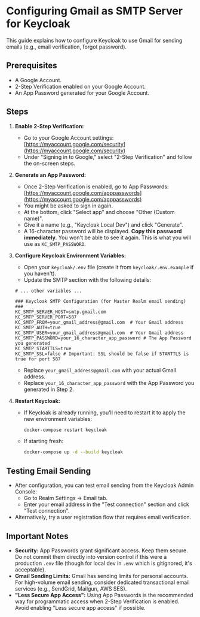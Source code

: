 # Configuring Gmail as SMTP Server for Keycloak

This guide explains how to configure Keycloak to use Gmail for sending emails (e.g., email verification, forgot password).

## Prerequisites

- A Google Account.
- 2-Step Verification enabled on your Google Account.
- An App Password generated for your Google Account.

## Steps

1.  **Enable 2-Step Verification:**
    - Go to your Google Account settings: [https://myaccount.google.com/security](https://myaccount.google.com/security)
    - Under "Signing in to Google," select "2-Step Verification" and follow the on-screen steps.

2.  **Generate an App Password:**
    - Once 2-Step Verification is enabled, go to App Passwords: [https://myaccount.google.com/apppasswords](https://myaccount.google.com/apppasswords)
    - You might be asked to sign in again.
    - At the bottom, click "Select app" and choose "Other (Custom name)".
    - Give it a name (e.g., "Keycloak Local Dev") and click "Generate".
    - A 16-character password will be displayed. **Copy this password immediately.** You won't be able to see it again. This is what you will use as `KC_SMTP_PASSWORD`.

3.  **Configure Keycloak Environment Variables:**
    - Open your `keycloak/.env` file (create it from `keycloak/.env.example` if you haven't).
    - Update the SMTP section with the following details:

    ```env
    # ... other variables ...

    ### Keycloak SMTP Configuration (for Master Realm email sending) ###
    KC_SMTP_SERVER_HOST=smtp.gmail.com
    KC_SMTP_SERVER_PORT=587
    KC_SMTP_FROM=your_gmail_address@gmail.com  # Your Gmail address
    KC_SMTP_AUTH=true
    KC_SMTP_USER=your_gmail_address@gmail.com  # Your Gmail address
    KC_SMTP_PASSWORD=your_16_character_app_password # The App Password you generated
    KC_SMTP_STARTTLS=true
    KC_SMTP_SSL=false # Important: SSL should be false if STARTTLS is true for port 587
    ```

    - Replace `your_gmail_address@gmail.com` with your actual Gmail address.
    - Replace `your_16_character_app_password` with the App Password you generated in Step 2.

4.  **Restart Keycloak:**
    - If Keycloak is already running, you'll need to restart it to apply the new environment variables:
      ```bash
      docker-compose restart keycloak
      ```
    - If starting fresh:
      ```bash
      docker-compose up -d --build keycloak
      ```

## Testing Email Sending

- After configuration, you can test email sending from the Keycloak Admin Console:
    - Go to Realm Settings -> Email tab.
    - Enter your email address in the "Test connection" section and click "Test connection".
- Alternatively, try a user registration flow that requires email verification.

## Important Notes

- **Security:** App Passwords grant significant access. Keep them secure. Do not commit them directly into version control if this were a production `.env` file (though for local dev in `.env` which is gitignored, it's acceptable).
- **Gmail Sending Limits:** Gmail has sending limits for personal accounts. For high-volume email sending, consider dedicated transactional email services (e.g., SendGrid, Mailgun, AWS SES).
- **"Less Secure App Access":** Using App Passwords is the recommended way for programmatic access when 2-Step Verification is enabled. Avoid enabling "Less secure app access" if possible.
```
